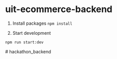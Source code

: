 # uit-ecommerce-backend


1. Install packages
`npm install`

2. Start development
```
npm run start:dev
```
#   h a c k a t h o n _ b a c k e n d  
 